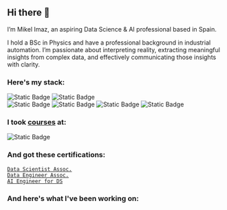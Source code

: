 ## Hi there 👋
I’m Mikel Imaz, an aspiring Data Science & AI professional based in Spain.

I hold a BSc in Physics and have a professional background in industrial automation. I’m passionate about interpreting reality, extracting meaningful insights from complex data, and effectively communicating those insights with clarity.

### Here's my stack:

![Static Badge](https://img.shields.io/badge/python-_-%233776AB?logo=python&logoColor=white)
![Static Badge](https://img.shields.io/badge/jupyter-_-%23F37626?logo=jupyter&logoColor=white)  
![Static Badge](https://img.shields.io/badge/numpy-_-%23013243?logo=numpy&logoColor=white)
![Static Badge](https://img.shields.io/badge/pandas-_-%23150458?logo=pandas&logoColor=white)
![Static Badge](https://img.shields.io/badge/scikit--learn-_-%23F7931E?logo=scikitlearn&logoColor=white)
![Static Badge](https://img.shields.io/badge/pytorch-_-%23EE4C2C?logo=pytorch&logoColor=white)

### I took [courses](https://www.datacamp.com/portfolio/mikel-imaz) at:

![Static Badge](https://img.shields.io/badge/DataCamp-%2303EF62?style=plastic&logo=datacamp&logoColor=black&labelColor=%2303EF62)

### And got these certifications:
[`Data Scientist Assoc.`](https://www.datacamp.com/certificate/DSA0010038401807)  
[`Data Engineer Assoc.`](https://www.datacamp.com/certificate/DEA0019715243303)  
[`AI Engineer for DS`](https://www.datacamp.com/certificate/AEDS0014919391728)   

### And here's what I've been working on:


